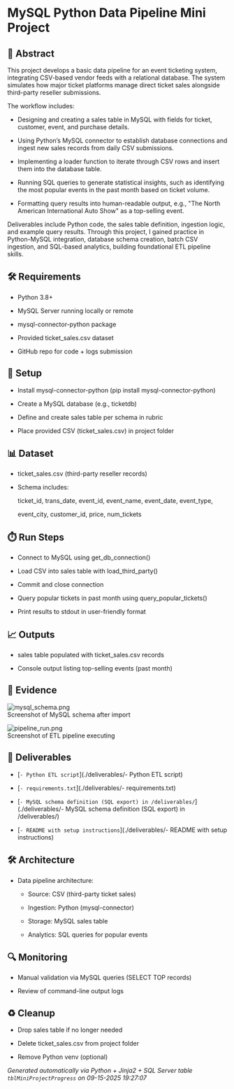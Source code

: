 # MySQL Python Data Pipeline Mini Project


## 📖 Abstract
This project develops a basic data pipeline for an event ticketing system, integrating CSV-based vendor feeds with a relational database. The system simulates how major ticket platforms manage direct ticket sales alongside third-party reseller submissions.

The workflow includes:

* Designing and creating a sales table in MySQL with fields for ticket, customer, event, and purchase details.

* Using Python’s MySQL connector to establish database connections and ingest new sales records from daily CSV submissions.

* Implementing a loader function to iterate through CSV rows and insert them into the database table.

* Running SQL queries to generate statistical insights, such as identifying the most popular events in the past month based on ticket volume.

* Formatting query results into human-readable output, e.g., "The North American International Auto Show" as a top-selling event.

Deliverables include Python code, the sales table definition, ingestion logic, and example query results. Through this project, I gained practice in Python-MySQL integration, database schema creation, batch CSV ingestion, and SQL-based analytics, building foundational ETL pipeline skills.



## 🛠 Requirements
- Python 3.8+
- MySQL Server running locally or remote
- mysql-connector-python package
- Provided ticket_sales.csv dataset
- GitHub repo for code + logs submission



## 🧰 Setup
- Install mysql-connector-python (pip install mysql-connector-python)
- Create a MySQL database (e.g., ticketdb)
- Define and create sales table per schema in rubric
- Place provided CSV (ticket_sales.csv) in project folder



## 📊 Dataset
- ticket_sales.csv (third-party reseller records)
- Schema includes:
  ticket_id, trans_date, event_id, event_name, event_date, event_type,
  event_city, customer_id, price, num_tickets



## ⏱️ Run Steps
- Connect to MySQL using get_db_connection()
- Load CSV into sales table with load_third_party()
- Commit and close connection
- Query popular tickets in past month using query_popular_tickets()
- Print results to stdout in user-friendly format



## 📈 Outputs
- sales table populated with ticket_sales.csv records
- Console output listing top-selling events (past month)



## 📸 Evidence

![mysql_schema.png](./evidence/mysql_schema.png)  
Screenshot of MySQL schema after import

![pipeline_run.png](./evidence/pipeline_run.png)  
Screenshot of ETL pipeline executing




## 📎 Deliverables

- [`- Python ETL script`](./deliverables/- Python ETL script)

- [`- requirements.txt`](./deliverables/- requirements.txt)

- [`- MySQL schema definition (SQL export) in /deliverables/`](./deliverables/- MySQL schema definition (SQL export) in /deliverables/)

- [`- README with setup instructions`](./deliverables/- README with setup instructions)




## 🛠️ Architecture
- Data pipeline architecture:
  - Source: CSV (third-party ticket sales)
  - Ingestion: Python (mysql-connector)
  - Storage: MySQL sales table
  - Analytics: SQL queries for popular events



## 🔍 Monitoring
- Manual validation via MySQL queries (SELECT TOP records)
- Review of command-line output logs



## ♻️ Cleanup
- Drop sales table if no longer needed
- Delete ticket_sales.csv from project folder
- Remove Python venv (optional)



*Generated automatically via Python + Jinja2 + SQL Server table `tblMiniProjectProgress` on 09-15-2025 19:27:07*